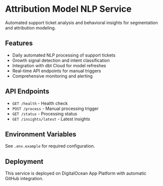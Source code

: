 # Attribution Model NLP Service
Automated support ticket analysis and behavioral insights for segmentation and attribution modeling.

## Features
- Daily automated NLP processing of support tickets
- Growth signal detection and intent classification
- Integration with dbt Cloud for model refreshes
- Real-time API endpoints for manual triggers
- Comprehensive monitoring and alerting

## API Endpoints
- `GET /health` - Health check
- `POST /process` - Manual processing trigger
- `GET /status` - Processing status
- `GET /insights/latest` - Latest insights

## Environment Variables
See `.env.example` for required configuration.

## Deployment
This service is deployed on DigitalOcean App Platform with automatic GitHub integration.
